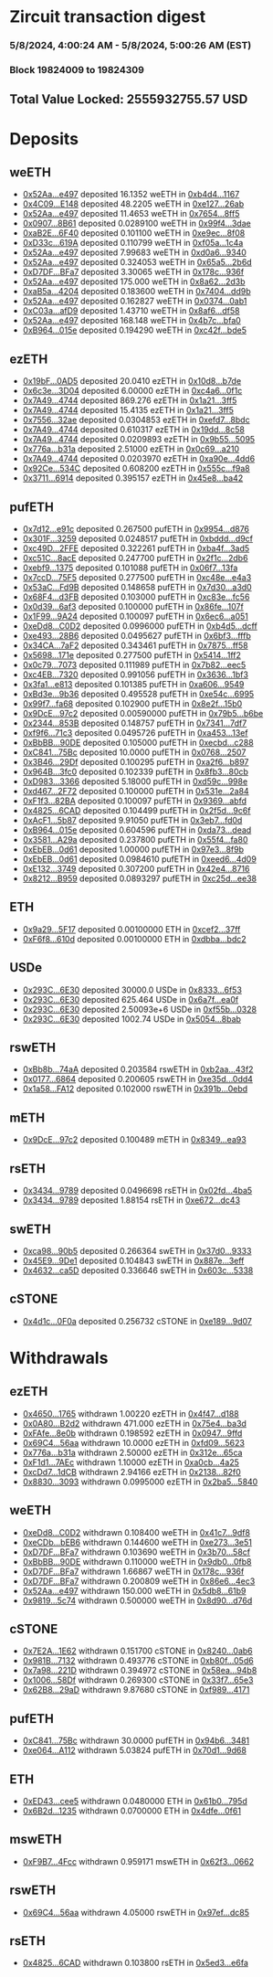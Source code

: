 # Zircuit transaction digest
### 5/8/2024, 4:00:24 AM - 5/8/2024, 5:00:26 AM (EST)
### Block 19824009 to 19824309

## Total Value Locked: 2555932755.57 USD

# Deposits
## weETH
- [0x52Aa...e497](https://etherscan.io/address/0x52Aa899454998Be5b000Ad077a46Bbe360F4e497) deposited 16.1352 weETH in [0xb4d4...1167](https://etherscan.io/tx/0x52Aa899454998Be5b000Ad077a46Bbe360F4e497)
- [0x4C09...E148](https://etherscan.io/address/0x4C09DD7c598b12c781C4B5d74D245a1784a2E148) deposited 48.2205 weETH in [0xe127...26ab](https://etherscan.io/tx/0x4C09DD7c598b12c781C4B5d74D245a1784a2E148)
- [0x52Aa...e497](https://etherscan.io/address/0x52Aa899454998Be5b000Ad077a46Bbe360F4e497) deposited 11.4653 weETH in [0x7654...8ff5](https://etherscan.io/tx/0x52Aa899454998Be5b000Ad077a46Bbe360F4e497)
- [0x0907...8B61](https://etherscan.io/address/0x09074E4D60F8014bc8bf31bD48142C158Eb88B61) deposited 0.0289100 weETH in [0x99f4...3dae](https://etherscan.io/tx/0x09074E4D60F8014bc8bf31bD48142C158Eb88B61)
- [0xaB2E...6F40](https://etherscan.io/address/0xaB2E80DF1C4d556c4b90309ab5968656e39A6F40) deposited 0.101100 weETH in [0xe9ec...8f08](https://etherscan.io/tx/0xaB2E80DF1C4d556c4b90309ab5968656e39A6F40)
- [0xD33c...619A](https://etherscan.io/address/0xD33cd35c415bEc16c1c2bBA8cf6aa056EBA0619A) deposited 0.110799 weETH in [0xf05a...1c4a](https://etherscan.io/tx/0xD33cd35c415bEc16c1c2bBA8cf6aa056EBA0619A)
- [0x52Aa...e497](https://etherscan.io/address/0x52Aa899454998Be5b000Ad077a46Bbe360F4e497) deposited 7.99683 weETH in [0xd0a6...9340](https://etherscan.io/tx/0x52Aa899454998Be5b000Ad077a46Bbe360F4e497)
- [0x52Aa...e497](https://etherscan.io/address/0x52Aa899454998Be5b000Ad077a46Bbe360F4e497) deposited 0.324053 weETH in [0x65a5...2b6d](https://etherscan.io/tx/0x52Aa899454998Be5b000Ad077a46Bbe360F4e497)
- [0xD7DF...BFa7](https://etherscan.io/address/0xD7DF7E085214743530afF339aFC420c7c720BFa7) deposited 3.30065 weETH in [0x178c...936f](https://etherscan.io/tx/0xD7DF7E085214743530afF339aFC420c7c720BFa7)
- [0x52Aa...e497](https://etherscan.io/address/0x52Aa899454998Be5b000Ad077a46Bbe360F4e497) deposited 175.000 weETH in [0x8a62...2d3b](https://etherscan.io/tx/0x52Aa899454998Be5b000Ad077a46Bbe360F4e497)
- [0xaB5a...4204](https://etherscan.io/address/0xaB5ac8C9d255C13F92000618091f34382fEA4204) deposited 0.183600 weETH in [0x7404...dd9b](https://etherscan.io/tx/0xaB5ac8C9d255C13F92000618091f34382fEA4204)
- [0x52Aa...e497](https://etherscan.io/address/0x52Aa899454998Be5b000Ad077a46Bbe360F4e497) deposited 0.162827 weETH in [0x0374...0ab1](https://etherscan.io/tx/0x52Aa899454998Be5b000Ad077a46Bbe360F4e497)
- [0xC03a...afD9](https://etherscan.io/address/0xC03a9081Ba8B9213d72fb436f9DB2e7Ab447afD9) deposited 1.43710 weETH in [0x8af6...df58](https://etherscan.io/tx/0xC03a9081Ba8B9213d72fb436f9DB2e7Ab447afD9)
- [0x52Aa...e497](https://etherscan.io/address/0x52Aa899454998Be5b000Ad077a46Bbe360F4e497) deposited 168.148 weETH in [0x4b7c...bfa0](https://etherscan.io/tx/0x52Aa899454998Be5b000Ad077a46Bbe360F4e497)
- [0xB964...015e](https://etherscan.io/address/0xB964F93dFA2Ef37252b0390F2Ef97679Cc07015e) deposited 0.194290 weETH in [0xc42f...bde5](https://etherscan.io/tx/0xB964F93dFA2Ef37252b0390F2Ef97679Cc07015e)
## ezETH
- [0x19bF...0AD5](https://etherscan.io/address/0x19bFB1b2a5E8ddd06E3b4d7e6C1f4EC345AF0AD5) deposited 20.0410 ezETH in [0x10d8...b7de](https://etherscan.io/tx/0x19bFB1b2a5E8ddd06E3b4d7e6C1f4EC345AF0AD5)
- [0x6c3e...3D04](https://etherscan.io/address/0x6c3e153406841e47c860A49d1091F8F438883D04) deposited 6.00000 ezETH in [0xc4a6...0f1c](https://etherscan.io/tx/0x6c3e153406841e47c860A49d1091F8F438883D04)
- [0x7A49...4744](https://etherscan.io/address/0x7A493Be5c2ce014cD049Bf178a1ac0Db1B434744) deposited 869.276 ezETH in [0x1a21...3ff5](https://etherscan.io/tx/0x7A493Be5c2ce014cD049Bf178a1ac0Db1B434744)
- [0x7A49...4744](https://etherscan.io/address/0x7A493Be5c2ce014cD049Bf178a1ac0Db1B434744) deposited 15.4135 ezETH in [0x1a21...3ff5](https://etherscan.io/tx/0x7A493Be5c2ce014cD049Bf178a1ac0Db1B434744)
- [0x7556...32ae](https://etherscan.io/address/0x7556C50EE9637008A9d4De5A245183D0E39532ae) deposited 0.0304853 ezETH in [0xefd7...8bdc](https://etherscan.io/tx/0x7556C50EE9637008A9d4De5A245183D0E39532ae)
- [0x7A49...4744](https://etherscan.io/address/0x7A493Be5c2ce014cD049Bf178a1ac0Db1B434744) deposited 0.610317 ezETH in [0x19dd...8c58](https://etherscan.io/tx/0x7A493Be5c2ce014cD049Bf178a1ac0Db1B434744)
- [0x7A49...4744](https://etherscan.io/address/0x7A493Be5c2ce014cD049Bf178a1ac0Db1B434744) deposited 0.0209893 ezETH in [0x9b55...5095](https://etherscan.io/tx/0x7A493Be5c2ce014cD049Bf178a1ac0Db1B434744)
- [0x776a...b31a](https://etherscan.io/address/0x776aE51c69Ab27fc8023A3923dd576c2B1DDb31a) deposited 2.51000 ezETH in [0x0c69...a210](https://etherscan.io/tx/0x776aE51c69Ab27fc8023A3923dd576c2B1DDb31a)
- [0x7A49...4744](https://etherscan.io/address/0x7A493Be5c2ce014cD049Bf178a1ac0Db1B434744) deposited 0.0203970 ezETH in [0xa90e...4dd6](https://etherscan.io/tx/0x7A493Be5c2ce014cD049Bf178a1ac0Db1B434744)
- [0x92Ce...534C](https://etherscan.io/address/0x92Ce7B68F1557CE2b3349e96037Edb3544a4534C) deposited 0.608200 ezETH in [0x555c...f9a8](https://etherscan.io/tx/0x92Ce7B68F1557CE2b3349e96037Edb3544a4534C)
- [0x3711...6914](https://etherscan.io/address/0x37116Fd7fF3F99b60336B60e3A7Dc44EC2fC6914) deposited 0.395157 ezETH in [0x45e8...ba42](https://etherscan.io/tx/0x37116Fd7fF3F99b60336B60e3A7Dc44EC2fC6914)
## pufETH
- [0x7d12...e91c](https://etherscan.io/address/0x7d129b837ebb4cd6509eBD7219fd743Ba081e91c) deposited 0.267500 pufETH in [0x9954...d876](https://etherscan.io/tx/0x7d129b837ebb4cd6509eBD7219fd743Ba081e91c)
- [0x301F...3259](https://etherscan.io/address/0x301FB38867852043a6DDF9031675097111173259) deposited 0.0248517 pufETH in [0xbddd...d9cf](https://etherscan.io/tx/0x301FB38867852043a6DDF9031675097111173259)
- [0xc49D...2FFE](https://etherscan.io/address/0xc49DD93F86479D552D5f22914d0ee2F6F6822FFE) deposited 0.322261 pufETH in [0xba4f...3ad5](https://etherscan.io/tx/0xc49DD93F86479D552D5f22914d0ee2F6F6822FFE)
- [0xc51C...8acE](https://etherscan.io/address/0xc51C1DD330C9A06e1d6A4CA9773832C17D048acE) deposited 0.247700 pufETH in [0x2f1c...2db6](https://etherscan.io/tx/0xc51C1DD330C9A06e1d6A4CA9773832C17D048acE)
- [0xebf9...1375](https://etherscan.io/address/0xebf90D94F873b5e853af93C1618081B5A34F1375) deposited 0.101088 pufETH in [0x06f7...13fa](https://etherscan.io/tx/0xebf90D94F873b5e853af93C1618081B5A34F1375)
- [0x7ccD...75F5](https://etherscan.io/address/0x7ccDbccCfef391CEcE3027bAC0a5b1Fd2D5B75F5) deposited 0.277500 pufETH in [0xc48e...e4a3](https://etherscan.io/tx/0x7ccDbccCfef391CEcE3027bAC0a5b1Fd2D5B75F5)
- [0x53aC...Fd9B](https://etherscan.io/address/0x53aC8C104F9D34F5A61d5627d258a37BfA0eFd9B) deposited 0.148658 pufETH in [0x7d30...a3d0](https://etherscan.io/tx/0x53aC8C104F9D34F5A61d5627d258a37BfA0eFd9B)
- [0x68F4...d3FB](https://etherscan.io/address/0x68F4011706aA7BAC42d1D02746F0E0Fbd780d3FB) deposited 0.103000 pufETH in [0xc83e...fc56](https://etherscan.io/tx/0x68F4011706aA7BAC42d1D02746F0E0Fbd780d3FB)
- [0x0d39...6af3](https://etherscan.io/address/0x0d392dE49A9cf62616B76b6718Bc398950706af3) deposited 0.100000 pufETH in [0x86fe...107f](https://etherscan.io/tx/0x0d392dE49A9cf62616B76b6718Bc398950706af3)
- [0x1F99...9A24](https://etherscan.io/address/0x1F996b92Bf9C18aEeCCb0F05f90e1829cBfd9A24) deposited 0.100097 pufETH in [0x6ec6...a051](https://etherscan.io/tx/0x1F996b92Bf9C18aEeCCb0F05f90e1829cBfd9A24)
- [0xeDd8...C0D2](https://etherscan.io/address/0xeDd8A3d75c55325653e7938FeeE28e3a6a65C0D2) deposited 0.0996000 pufETH in [0xb4d5...dcff](https://etherscan.io/tx/0xeDd8A3d75c55325653e7938FeeE28e3a6a65C0D2)
- [0xe493...28B6](https://etherscan.io/address/0xe49343D8f39B216634BDea2389C1B14ff73128B6) deposited 0.0495627 pufETH in [0x6bf3...fffb](https://etherscan.io/tx/0xe49343D8f39B216634BDea2389C1B14ff73128B6)
- [0x34CA...7aF2](https://etherscan.io/address/0x34CA2D761ec65DD0222ffb172E57302009C77aF2) deposited 0.343461 pufETH in [0x7875...ff58](https://etherscan.io/tx/0x34CA2D761ec65DD0222ffb172E57302009C77aF2)
- [0x5698...171e](https://etherscan.io/address/0x56986987d7d754d0C7287DA36B241D589b10171e) deposited 0.277500 pufETH in [0x5414...1ff2](https://etherscan.io/tx/0x56986987d7d754d0C7287DA36B241D589b10171e)
- [0x0c79...7073](https://etherscan.io/address/0x0c79aafB9165ee255121d24b0cAe9c2D239D7073) deposited 0.111989 pufETH in [0x7b82...eec5](https://etherscan.io/tx/0x0c79aafB9165ee255121d24b0cAe9c2D239D7073)
- [0xc4EB...7320](https://etherscan.io/address/0xc4EB178B77C2eb0297d3cb8a42334968F94b7320) deposited 0.991056 pufETH in [0x3636...1bf3](https://etherscan.io/tx/0xc4EB178B77C2eb0297d3cb8a42334968F94b7320)
- [0x3fa1...e813](https://etherscan.io/address/0x3fa149bA5c0c6ABc1daC111DAde40A778762e813) deposited 0.101385 pufETH in [0xa606...9549](https://etherscan.io/tx/0x3fa149bA5c0c6ABc1daC111DAde40A778762e813)
- [0xBd3e...9b36](https://etherscan.io/address/0xBd3e907CA96A765d74fb85EaBDfE7b8EAEFF9b36) deposited 0.495528 pufETH in [0xe54c...6995](https://etherscan.io/tx/0xBd3e907CA96A765d74fb85EaBDfE7b8EAEFF9b36)
- [0x99f7...fa68](https://etherscan.io/address/0x99f79192630c71f0895A9757CDABDEcd928Cfa68) deposited 0.102900 pufETH in [0x8e2f...15b0](https://etherscan.io/tx/0x99f79192630c71f0895A9757CDABDEcd928Cfa68)
- [0x9DcE...97c2](https://etherscan.io/address/0x9DcE9141DaB49Df3095B432cee3f6604024b97c2) deposited 0.00590000 pufETH in [0x79b5...b6be](https://etherscan.io/tx/0x9DcE9141DaB49Df3095B432cee3f6604024b97c2)
- [0x2344...853B](https://etherscan.io/address/0x234416Ae9E7573a7463d72927be645eCa5F8853B) deposited 0.148757 pufETH in [0x7341...7df7](https://etherscan.io/tx/0x234416Ae9E7573a7463d72927be645eCa5F8853B)
- [0xf9f6...71c3](https://etherscan.io/address/0xf9f61F1BCbC3eC616CD62cC0827db6Bd9Edb71c3) deposited 0.0495726 pufETH in [0xa453...13ef](https://etherscan.io/tx/0xf9f61F1BCbC3eC616CD62cC0827db6Bd9Edb71c3)
- [0xBbBB...90DE](https://etherscan.io/address/0xBbBB7854ca0C585b1521c9E4972819EB84f890DE) deposited 0.105000 pufETH in [0xecbd...c288](https://etherscan.io/tx/0xBbBB7854ca0C585b1521c9E4972819EB84f890DE)
- [0xC841...75Bc](https://etherscan.io/address/0xC841431b7C7c2A529701943A8E7f0b375A6a75Bc) deposited 10.0000 pufETH in [0x0768...2507](https://etherscan.io/tx/0xC841431b7C7c2A529701943A8E7f0b375A6a75Bc)
- [0x3B46...29Df](https://etherscan.io/address/0x3B4623CC1977FE2Af3D7d7d84cAA8A63bb6329Df) deposited 0.100295 pufETH in [0xa2f6...b897](https://etherscan.io/tx/0x3B4623CC1977FE2Af3D7d7d84cAA8A63bb6329Df)
- [0x964B...3fc0](https://etherscan.io/address/0x964B6687E602D9dAd99D236Ab011B333133C3fc0) deposited 0.102339 pufETH in [0x8fb3...80cb](https://etherscan.io/tx/0x964B6687E602D9dAd99D236Ab011B333133C3fc0)
- [0xD983...3366](https://etherscan.io/address/0xD9832b6B97C162C0FCAfBE9d78acf0f49c873366) deposited 5.18000 pufETH in [0xd59c...998e](https://etherscan.io/tx/0xD9832b6B97C162C0FCAfBE9d78acf0f49c873366)
- [0xd467...2F72](https://etherscan.io/address/0xd4674c85e18B49aBd45Da21527aF6EABc0C72F72) deposited 0.100000 pufETH in [0x531e...2a84](https://etherscan.io/tx/0xd4674c85e18B49aBd45Da21527aF6EABc0C72F72)
- [0xF1f3...82BA](https://etherscan.io/address/0xF1f359CbAa4991AEE74c6c9A9b8C9188418382BA) deposited 0.100097 pufETH in [0x9369...abfd](https://etherscan.io/tx/0xF1f359CbAa4991AEE74c6c9A9b8C9188418382BA)
- [0x4825...6CAD](https://etherscan.io/address/0x4825ca1C9815d9484342209C38B67A5c179B6CAD) deposited 0.104499 pufETH in [0x2f5d...9c6f](https://etherscan.io/tx/0x4825ca1C9815d9484342209C38B67A5c179B6CAD)
- [0xAcF1...5b87](https://etherscan.io/address/0xAcF1f5491537108F1DF607b92Cd1D75F40625b87) deposited 9.91050 pufETH in [0x3eb7...fd0d](https://etherscan.io/tx/0xAcF1f5491537108F1DF607b92Cd1D75F40625b87)
- [0xB964...015e](https://etherscan.io/address/0xB964F93dFA2Ef37252b0390F2Ef97679Cc07015e) deposited 0.604596 pufETH in [0xda73...dead](https://etherscan.io/tx/0xB964F93dFA2Ef37252b0390F2Ef97679Cc07015e)
- [0x3581...A29a](https://etherscan.io/address/0x3581D59E6ec9519807e71261d0D7963b4de1A29a) deposited 0.237800 pufETH in [0x55f4...fa80](https://etherscan.io/tx/0x3581D59E6ec9519807e71261d0D7963b4de1A29a)
- [0xEbEB...0d61](https://etherscan.io/address/0xEbEBC77018dEDC286fFb6BD6547edc13083A0d61) deposited 1.00000 pufETH in [0x97e3...8f9b](https://etherscan.io/tx/0xEbEBC77018dEDC286fFb6BD6547edc13083A0d61)
- [0xEbEB...0d61](https://etherscan.io/address/0xEbEBC77018dEDC286fFb6BD6547edc13083A0d61) deposited 0.0984610 pufETH in [0xeed6...4d09](https://etherscan.io/tx/0xEbEBC77018dEDC286fFb6BD6547edc13083A0d61)
- [0xE132...3749](https://etherscan.io/address/0xE13297b490528277dF0213C12a01988495af3749) deposited 0.307200 pufETH in [0x42e4...8716](https://etherscan.io/tx/0xE13297b490528277dF0213C12a01988495af3749)
- [0x8212...B959](https://etherscan.io/address/0x8212A43b9b6A37973aB2EAF8cA18746b5a3EB959) deposited 0.0893297 pufETH in [0xc25d...ee38](https://etherscan.io/tx/0x8212A43b9b6A37973aB2EAF8cA18746b5a3EB959)
## ETH
- [0x9a29...5F17](https://etherscan.io/address/0x9a299E6F9C966E77587928840Ad53ef0FD9F5F17) deposited 0.00100000 ETH in [0xcef2...37ff](https://etherscan.io/tx/0x9a299E6F9C966E77587928840Ad53ef0FD9F5F17)
- [0xF6f8...610d](https://etherscan.io/address/0xF6f81aE3cFf8e00638fAc01644c7737d843C610d) deposited 0.00100000 ETH in [0xdbba...bdc2](https://etherscan.io/tx/0xF6f81aE3cFf8e00638fAc01644c7737d843C610d)
## USDe
- [0x293C...6E30](https://etherscan.io/address/0x293C6937D8D82e05B01335F7B33FBA0c8e256E30) deposited 30000.0 USDe in [0x8333...6f53](https://etherscan.io/tx/0x293C6937D8D82e05B01335F7B33FBA0c8e256E30)
- [0x293C...6E30](https://etherscan.io/address/0x293C6937D8D82e05B01335F7B33FBA0c8e256E30) deposited 625.464 USDe in [0x6a7f...ea0f](https://etherscan.io/tx/0x293C6937D8D82e05B01335F7B33FBA0c8e256E30)
- [0x293C...6E30](https://etherscan.io/address/0x293C6937D8D82e05B01335F7B33FBA0c8e256E30) deposited 2.50093e+6 USDe in [0xf55b...0328](https://etherscan.io/tx/0x293C6937D8D82e05B01335F7B33FBA0c8e256E30)
- [0x293C...6E30](https://etherscan.io/address/0x293C6937D8D82e05B01335F7B33FBA0c8e256E30) deposited 1002.74 USDe in [0x5054...8bab](https://etherscan.io/tx/0x293C6937D8D82e05B01335F7B33FBA0c8e256E30)
## rswETH
- [0xBb8b...74aA](https://etherscan.io/address/0xBb8b1f64F16c66c5600193528aC53590E89A74aA) deposited 0.203584 rswETH in [0xb2aa...43f2](https://etherscan.io/tx/0xBb8b1f64F16c66c5600193528aC53590E89A74aA)
- [0x0177...6864](https://etherscan.io/address/0x0177d4Ba08C2161d475f330c32A7C0A9f6aE6864) deposited 0.200605 rswETH in [0xe35d...0dd4](https://etherscan.io/tx/0x0177d4Ba08C2161d475f330c32A7C0A9f6aE6864)
- [0x1a58...FA12](https://etherscan.io/address/0x1a58cBC7f4b2B774ADff2BcdC53118d6C8A2FA12) deposited 0.102000 rswETH in [0x391b...0ebd](https://etherscan.io/tx/0x1a58cBC7f4b2B774ADff2BcdC53118d6C8A2FA12)
## mETH
- [0x9DcE...97c2](https://etherscan.io/address/0x9DcE9141DaB49Df3095B432cee3f6604024b97c2) deposited 0.100489 mETH in [0x8349...ea93](https://etherscan.io/tx/0x9DcE9141DaB49Df3095B432cee3f6604024b97c2)
## rsETH
- [0x3434...9789](https://etherscan.io/address/0x34349c5569e7B846c3558961552D2202760A9789) deposited 0.0496698 rsETH in [0x02fd...4ba5](https://etherscan.io/tx/0x34349c5569e7B846c3558961552D2202760A9789)
- [0x3434...9789](https://etherscan.io/address/0x34349c5569e7B846c3558961552D2202760A9789) deposited 1.88154 rsETH in [0xe672...dc43](https://etherscan.io/tx/0x34349c5569e7B846c3558961552D2202760A9789)
## swETH
- [0xca98...90b5](https://etherscan.io/address/0xca98a7Db93E53aA7381461F728a481a941a590b5) deposited 0.266364 swETH in [0x37d0...9333](https://etherscan.io/tx/0xca98a7Db93E53aA7381461F728a481a941a590b5)
- [0x45E9...9De1](https://etherscan.io/address/0x45E913b06E896eeBD99aA81b6DaCf2e1B93A9De1) deposited 0.104843 swETH in [0x887e...3eff](https://etherscan.io/tx/0x45E913b06E896eeBD99aA81b6DaCf2e1B93A9De1)
- [0x4632...ca5D](https://etherscan.io/address/0x46325Dc08799bBD76222095254FD726c6982ca5D) deposited 0.336646 swETH in [0x603c...5338](https://etherscan.io/tx/0x46325Dc08799bBD76222095254FD726c6982ca5D)
## cSTONE
- [0x4d1c...0F0a](https://etherscan.io/address/0x4d1c676616359B2a3c4060fcCB6448BEC8b70F0a) deposited 0.256732 cSTONE in [0xe189...9d07](https://etherscan.io/tx/0x4d1c676616359B2a3c4060fcCB6448BEC8b70F0a)
# Withdrawals
## ezETH
- [0x4650...1765](https://etherscan.io/address/0x465024E4063fe44B90D291CF4B7ffbaDb5261765) withdrawn 1.00220 ezETH in [0x4f47...d188](https://etherscan.io/tx/0x465024E4063fe44B90D291CF4B7ffbaDb5261765)
- [0x0A80...B2d2](https://etherscan.io/address/0x0A807C667c11809c00D05C4d9AD46A50Fd63B2d2) withdrawn 471.000 ezETH in [0x75e4...ba3d](https://etherscan.io/tx/0x0A807C667c11809c00D05C4d9AD46A50Fd63B2d2)
- [0xFAfe...8e0b](https://etherscan.io/address/0xFAfeb09ef6282DDeB8748Dd19FE5B16dD9F38e0b) withdrawn 0.198592 ezETH in [0x0947...9ffd](https://etherscan.io/tx/0xFAfeb09ef6282DDeB8748Dd19FE5B16dD9F38e0b)
- [0x69C4...56aa](https://etherscan.io/address/0x69C4447E62dC3324680fc40db2209fFcA17D56aa) withdrawn 10.0000 ezETH in [0xfd09...5623](https://etherscan.io/tx/0x69C4447E62dC3324680fc40db2209fFcA17D56aa)
- [0x776a...b31a](https://etherscan.io/address/0x776aE51c69Ab27fc8023A3923dd576c2B1DDb31a) withdrawn 2.50000 ezETH in [0x312e...65ca](https://etherscan.io/tx/0x776aE51c69Ab27fc8023A3923dd576c2B1DDb31a)
- [0xF1d1...7AEc](https://etherscan.io/address/0xF1d195dc2aB4424F028b2c183BdE260CF3Ae7AEc) withdrawn 1.10000 ezETH in [0xa0cb...4a25](https://etherscan.io/tx/0xF1d195dc2aB4424F028b2c183BdE260CF3Ae7AEc)
- [0xcDd7...1dCB](https://etherscan.io/address/0xcDd7CEc46CB80Bd81cd5b7773724ADfB2e341dCB) withdrawn 2.94166 ezETH in [0x2138...82f0](https://etherscan.io/tx/0xcDd7CEc46CB80Bd81cd5b7773724ADfB2e341dCB)
- [0x8830...3093](https://etherscan.io/address/0x8830a1ebC4C93cDCdd817a4008D0e7D6E0493093) withdrawn 0.0995000 ezETH in [0x2ba5...5840](https://etherscan.io/tx/0x8830a1ebC4C93cDCdd817a4008D0e7D6E0493093)
## weETH
- [0xeDd8...C0D2](https://etherscan.io/address/0xeDd8A3d75c55325653e7938FeeE28e3a6a65C0D2) withdrawn 0.108400 weETH in [0x41c7...9df8](https://etherscan.io/tx/0xeDd8A3d75c55325653e7938FeeE28e3a6a65C0D2)
- [0xeCDb...bEB6](https://etherscan.io/address/0xeCDb596F5390431eAfDc768694b7E49CcD4cbEB6) withdrawn 0.144600 weETH in [0xe273...3e51](https://etherscan.io/tx/0xeCDb596F5390431eAfDc768694b7E49CcD4cbEB6)
- [0xD7DF...BFa7](https://etherscan.io/address/0xD7DF7E085214743530afF339aFC420c7c720BFa7) withdrawn 0.103690 weETH in [0x3b70...58cf](https://etherscan.io/tx/0xD7DF7E085214743530afF339aFC420c7c720BFa7)
- [0xBbBB...90DE](https://etherscan.io/address/0xBbBB7854ca0C585b1521c9E4972819EB84f890DE) withdrawn 0.110000 weETH in [0x9db0...0fb8](https://etherscan.io/tx/0xBbBB7854ca0C585b1521c9E4972819EB84f890DE)
- [0xD7DF...BFa7](https://etherscan.io/address/0xD7DF7E085214743530afF339aFC420c7c720BFa7) withdrawn 1.66867 weETH in [0x178c...936f](https://etherscan.io/tx/0xD7DF7E085214743530afF339aFC420c7c720BFa7)
- [0xD7DF...BFa7](https://etherscan.io/address/0xD7DF7E085214743530afF339aFC420c7c720BFa7) withdrawn 0.200809 weETH in [0x86e6...4ec3](https://etherscan.io/tx/0xD7DF7E085214743530afF339aFC420c7c720BFa7)
- [0x52Aa...e497](https://etherscan.io/address/0x52Aa899454998Be5b000Ad077a46Bbe360F4e497) withdrawn 150.000 weETH in [0x5db8...61b9](https://etherscan.io/tx/0x52Aa899454998Be5b000Ad077a46Bbe360F4e497)
- [0x9819...5c74](https://etherscan.io/address/0x981994d7960552E6D33444e7aed4ed3E15EE5c74) withdrawn 0.500000 weETH in [0x8d90...d76d](https://etherscan.io/tx/0x981994d7960552E6D33444e7aed4ed3E15EE5c74)
## cSTONE
- [0x7E2A...1E62](https://etherscan.io/address/0x7E2A7B12D32B23c47F3e96A46660AdAF5eAB1E62) withdrawn 0.151700 cSTONE in [0x8240...0ab6](https://etherscan.io/tx/0x7E2A7B12D32B23c47F3e96A46660AdAF5eAB1E62)
- [0x981B...7132](https://etherscan.io/address/0x981B3188D388a95ee6Ca03f0167431f4C1A37132) withdrawn 0.493776 cSTONE in [0xb80f...05d6](https://etherscan.io/tx/0x981B3188D388a95ee6Ca03f0167431f4C1A37132)
- [0x7a98...221D](https://etherscan.io/address/0x7a986C4572DbB0072eC12280e07fa4197749221D) withdrawn 0.394972 cSTONE in [0x58ea...94b8](https://etherscan.io/tx/0x7a986C4572DbB0072eC12280e07fa4197749221D)
- [0x1006...58Df](https://etherscan.io/address/0x1006faB5823537d8fcC1C8a19C10632e87C758Df) withdrawn 0.269300 cSTONE in [0x33f7...65e3](https://etherscan.io/tx/0x1006faB5823537d8fcC1C8a19C10632e87C758Df)
- [0x62B8...29aD](https://etherscan.io/address/0x62B8Cc7144Daa3f72fe896312bc12A30CC4229aD) withdrawn 9.87680 cSTONE in [0xf989...4171](https://etherscan.io/tx/0x62B8Cc7144Daa3f72fe896312bc12A30CC4229aD)
## pufETH
- [0xC841...75Bc](https://etherscan.io/address/0xC841431b7C7c2A529701943A8E7f0b375A6a75Bc) withdrawn 30.0000 pufETH in [0x94b6...3481](https://etherscan.io/tx/0xC841431b7C7c2A529701943A8E7f0b375A6a75Bc)
- [0xe064...A112](https://etherscan.io/address/0xe064fd9Cd72Ae05044eA5414d1653a5867feA112) withdrawn 5.03824 pufETH in [0x70d1...9d68](https://etherscan.io/tx/0xe064fd9Cd72Ae05044eA5414d1653a5867feA112)
## ETH
- [0xED43...cee5](https://etherscan.io/address/0xED43a6E14b7fc2d8dFA68d6F14ec7D7dfa00cee5) withdrawn 0.0480000 ETH in [0x61b0...795d](https://etherscan.io/tx/0xED43a6E14b7fc2d8dFA68d6F14ec7D7dfa00cee5)
- [0x6B2d...1235](https://etherscan.io/address/0x6B2dCe929f92566eF5e8735d673937BD66911235) withdrawn 0.0700000 ETH in [0x4dfe...0f61](https://etherscan.io/tx/0x6B2dCe929f92566eF5e8735d673937BD66911235)
## mswETH
- [0xF9B7...4Fcc](https://etherscan.io/address/0xF9B7cF4BE6F4Cde37Dd1A5b75187d431D94a4Fcc) withdrawn 0.959171 mswETH in [0x62f3...0662](https://etherscan.io/tx/0xF9B7cF4BE6F4Cde37Dd1A5b75187d431D94a4Fcc)
## rswETH
- [0x69C4...56aa](https://etherscan.io/address/0x69C4447E62dC3324680fc40db2209fFcA17D56aa) withdrawn 4.05000 rswETH in [0x97ef...dc85](https://etherscan.io/tx/0x69C4447E62dC3324680fc40db2209fFcA17D56aa)
## rsETH
- [0x4825...6CAD](https://etherscan.io/address/0x4825ca1C9815d9484342209C38B67A5c179B6CAD) withdrawn 0.103800 rsETH in [0x5ed3...e6fa](https://etherscan.io/tx/0x4825ca1C9815d9484342209C38B67A5c179B6CAD)
